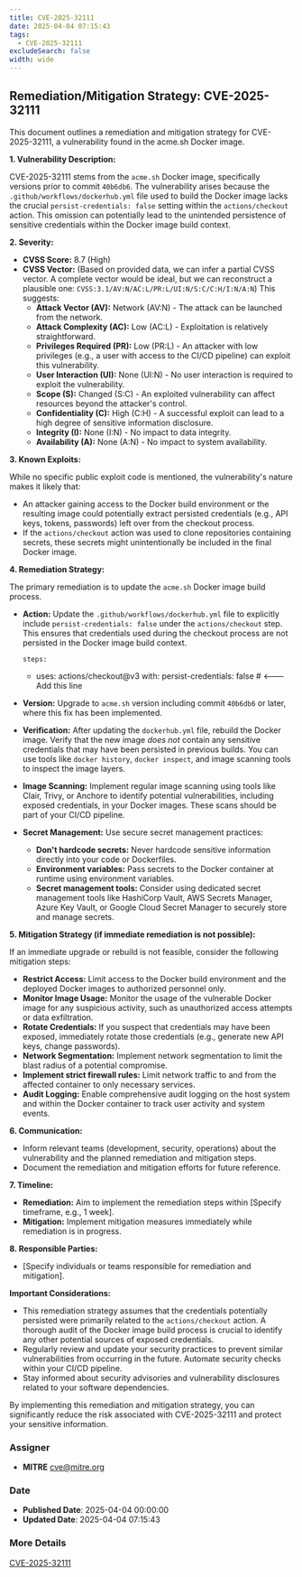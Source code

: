 ```yaml
---
title: CVE-2025-32111
date: 2025-04-04 07:15:43
tags:
  - CVE-2025-32111
excludeSearch: false
width: wide
---
```


## Remediation/Mitigation Strategy: CVE-2025-32111

This document outlines a remediation and mitigation strategy for CVE-2025-32111, a vulnerability found in the acme.sh Docker image.

**1. Vulnerability Description:**

CVE-2025-32111 stems from the `acme.sh` Docker image, specifically versions prior to commit `40b6db6`. The vulnerability arises because the `.github/workflows/dockerhub.yml` file used to build the Docker image lacks the crucial `persist-credentials: false` setting within the `actions/checkout` action. This omission can potentially lead to the unintended persistence of sensitive credentials within the Docker image build context.

**2. Severity:**

*   **CVSS Score:** 8.7 (High)
*   **CVSS Vector:** (Based on provided data, we can infer a partial CVSS vector. A complete vector would be ideal, but we can reconstruct a plausible one:  `CVSS:3.1/AV:N/AC:L/PR:L/UI:N/S:C/C:H/I:N/A:N`)  This suggests:
    *   **Attack Vector (AV):** Network (AV:N) - The attack can be launched from the network.
    *   **Attack Complexity (AC):** Low (AC:L) - Exploitation is relatively straightforward.
    *   **Privileges Required (PR):** Low (PR:L) -  An attacker with low privileges (e.g., a user with access to the CI/CD pipeline) can exploit this vulnerability.
    *   **User Interaction (UI):** None (UI:N) - No user interaction is required to exploit the vulnerability.
    *   **Scope (S):** Changed (S:C) - An exploited vulnerability can affect resources beyond the attacker's control.
    *   **Confidentiality (C):** High (C:H) - A successful exploit can lead to a high degree of sensitive information disclosure.
    *   **Integrity (I):** None (I:N) -  No impact to data integrity.
    *   **Availability (A):** None (A:N) - No impact to system availability.

**3. Known Exploits:**

While no specific public exploit code is mentioned, the vulnerability's nature makes it likely that:

*   An attacker gaining access to the Docker build environment or the resulting image could potentially extract persisted credentials (e.g., API keys, tokens, passwords) left over from the checkout process.
*   If the `actions/checkout` action was used to clone repositories containing secrets, these secrets might unintentionally be included in the final Docker image.

**4. Remediation Strategy:**

The primary remediation is to update the `acme.sh` Docker image build process.

*   **Action:** Update the `.github/workflows/dockerhub.yml` file to explicitly include `persist-credentials: false` under the `actions/checkout` step.  This ensures that credentials used during the checkout process are not persisted in the Docker image build context.

        steps:
      - uses: actions/checkout@v3
        with:
          persist-credentials: false  # <--- Add this line
    
*   **Version:** Upgrade to `acme.sh` version including commit `40b6db6` or later, where this fix has been implemented.
*   **Verification:** After updating the `dockerhub.yml` file, rebuild the Docker image.  Verify that the new image *does not* contain any sensitive credentials that may have been persisted in previous builds.  You can use tools like `docker history`, `docker inspect`, and image scanning tools to inspect the image layers.
*   **Image Scanning:** Implement regular image scanning using tools like Clair, Trivy, or Anchore to identify potential vulnerabilities, including exposed credentials, in your Docker images.  These scans should be part of your CI/CD pipeline.
*   **Secret Management:** Use secure secret management practices:
    *   **Don't hardcode secrets:** Never hardcode sensitive information directly into your code or Dockerfiles.
    *   **Environment variables:**  Pass secrets to the Docker container at runtime using environment variables.
    *   **Secret management tools:**  Consider using dedicated secret management tools like HashiCorp Vault, AWS Secrets Manager, Azure Key Vault, or Google Cloud Secret Manager to securely store and manage secrets.

**5. Mitigation Strategy (if immediate remediation is not possible):**

If an immediate upgrade or rebuild is not feasible, consider the following mitigation steps:

*   **Restrict Access:**  Limit access to the Docker build environment and the deployed Docker images to authorized personnel only.
*   **Monitor Image Usage:**  Monitor the usage of the vulnerable Docker image for any suspicious activity, such as unauthorized access attempts or data exfiltration.
*   **Rotate Credentials:**  If you suspect that credentials may have been exposed, immediately rotate those credentials (e.g., generate new API keys, change passwords).
*   **Network Segmentation:** Implement network segmentation to limit the blast radius of a potential compromise.
*   **Implement strict firewall rules:** Limit network traffic to and from the affected container to only necessary services.
*   **Audit Logging:** Enable comprehensive audit logging on the host system and within the Docker container to track user activity and system events.

**6. Communication:**

*   Inform relevant teams (development, security, operations) about the vulnerability and the planned remediation and mitigation steps.
*   Document the remediation and mitigation efforts for future reference.

**7. Timeline:**

*   **Remediation:** Aim to implement the remediation steps within [Specify timeframe, e.g., 1 week].
*   **Mitigation:** Implement mitigation measures immediately while remediation is in progress.

**8. Responsible Parties:**

*   [Specify individuals or teams responsible for remediation and mitigation].

**Important Considerations:**

*   This remediation strategy assumes that the credentials potentially persisted were primarily related to the `actions/checkout` action. A thorough audit of the Docker image build process is crucial to identify any other potential sources of exposed credentials.
*   Regularly review and update your security practices to prevent similar vulnerabilities from occurring in the future.  Automate security checks within your CI/CD pipeline.
*   Stay informed about security advisories and vulnerability disclosures related to your software dependencies.

By implementing this remediation and mitigation strategy, you can significantly reduce the risk associated with CVE-2025-32111 and protect your sensitive information.

### Assigner
- **MITRE** <cve@mitre.org>

### Date
- **Published Date**: 2025-04-04 00:00:00
- **Updated Date**: 2025-04-04 07:15:43

### More Details
[CVE-2025-32111](https://www.cvedetails.com/cve/CVE-2025-32111)